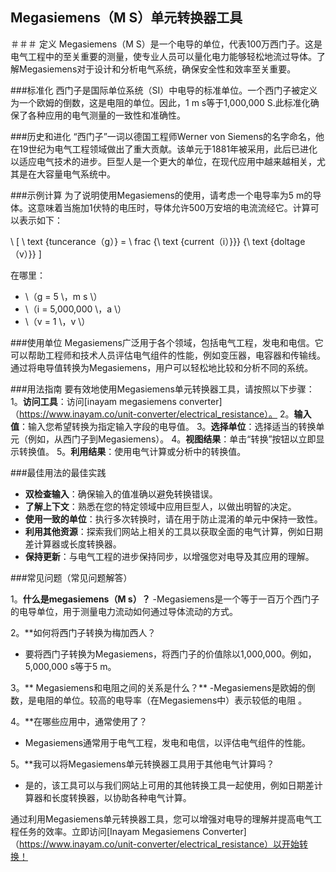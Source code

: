 ## Megasiemens（M S）单元转换器工具

＃＃＃ 定义
Megasiemens（M S）是一个电导的单位，代表100万西门子。这是电气工程中的至关重要的测量，使专业人员可以量化电力能够轻松地流过导体。了解Megasiemens对于设计和分析电气系统，确保安全性和效率至关重要。

###标准化
西门子是国际单位系统（SI）中电导的标准单位。一个西门子被定义为一个欧姆的倒数，这是电阻的单位。因此，1 m s等于1,000,000 S.此标准化确保了各种应用的电气测量的一致性和准确性。

###历史和进化
“西门子”一词以德国工程师Werner von Siemens的名字命名，他在19世纪为电气工程领域做出了重大贡献。该单元于1881年被采用，此后已进化以适应电气技术的进步。巨型人是一个更大的单位，在现代应用中越来越相关，尤其是在大容量电气系统中。

###示例计算
为了说明使用Megasiemens的使用，请考虑一个电导率为5 m的导体。这意味着当施加1伏特的电压时，导体允许500万安培的电流流经它。计算可以表示如下：

\ [
\ text {tuncerance（g）} = \ frac {\ text {current（i）}}} {\ text {doltage（v）}}
\]

在哪里：
-  \（g = 5 \，m s \）
-  \（i = 5,000,000 \，a \）
-  \（v = 1 \，v \）

###使用单位
Megasiemens广泛用于各个领域，包括电气工程，发电和电信。它可以帮助工程师和技术人员评估电气组件的性能，例如变压器，电容器和传输线。通过将电导值转换为Megasiemens，用户可以轻松地比较和分析不同的系统。

###用法指南
要有效地使用Megasiemens单元转换器工具，请按照以下步骤：
1。**访问工具**：访问[inayam megasiemens converter]（https://www.inayam.co/unit-converter/electrical_resistance）。
2。**输入值**：输入您希望转换为指定输入字段的电导值。
3。**选择单位**：选择适当的转换单元（例如，从西门子到Megasiemens）。
4。**视图结果**：单击“转换”按钮以立即显示转换值。
5。**利用结果**：使用电气计算或分析中的转换值。

###最佳用法的最佳实践
-  **双检查输入**：确保输入的值准确以避免转换错误。
-  **了解上下文**：熟悉在您的特定领域中应用巨型人，以做出明智的决定。
-  **使用一致的单位**：执行多次转换时，请在用于防止混淆的单元中保持一致性。
-  **利用其他资源**：探索我们网站上相关的工具以获取全面的电气计算，例如日期差计算器或长度转换器。
-  **保持更新**：与电气工程的进步保持同步，以增强您对电导及其应用的理解。

###常见问题（常见问题解答）

1。**什么是megasiemens（M s）？**
-Megasiemens是一个等于一百万个西门子的电导单位，用于测量电力流动如何通过导体流动的方式。

2。**如何将西门子转换为梅加西人？
- 要将西门子转换为Megasiemens，将西门子的价值除以1,000,000。例如，5,000,000 s等于5 m。

3。** Megasiemens和电阻之间的关系是什么？**
-Megasiemens是欧姆的倒数，是电阻的单位。较高的电导率（在Megasiemens中）表示较低的电阻 。

4。**在哪些应用中，通常使用了？
-  Megasiemens通常用于电气工程，发电和电信，以评估电气组件的性能。

5。**我可以将Megasiemens单元转换器工具用于其他电气计算吗？
- 是的，该工具可以与我们网站上可用的其他转换工具一起使用，例如日期差计算器和长度转换器，以协助各种电气计算。

通过利用Megasiemens单元转换器工具，您可以增强对电导的理解并提高电气工程任务的效率。立即访问[Inayam Megasiemens Converter]（https://www.inayam.co/unit-converter/electrical_resistance）以开始转换！